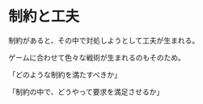 # 制約と工夫

制約があると、その中で対処しようとして工夫が生まれる。

ゲームに合わせて色々な戦術が生まれるのもそのため。

「どのような制約を満たすべきか」

「制約の中で、どうやって要求を満足させるか」

